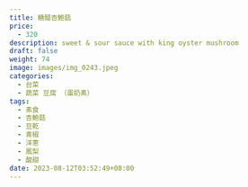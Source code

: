 ```yaml
---
title: 糖醋杏鮑菇
price:
  - 320
description: sweet & sour sauce with king oyster mushroom
draft: false
weight: 74
image: images/img_0243.jpeg
categories:
  - 台菜
  - 蔬菜 豆腐 （蛋奶素）
tags:
  - 素食
  - 杏鮑菇
  - 豆乾
  - 青椒
  - 洋蔥
  - 鳳梨
  - 酸甜
date: 2023-08-12T03:52:49+08:00
---
```



